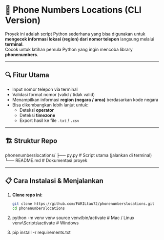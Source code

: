 # 📱 Phone Numbers Locations (CLI Version)

Proyek ini adalah script Python sederhana yang bisa digunakan untuk **mengecek informasi lokasi (region) dari nomor telepon** langsung melalui **terminal**.  
Cocok untuk latihan pemula Python yang ingin mencoba library **phonenumbers**.

---

## 🔍 Fitur Utama
- Input nomor telepon via terminal
- Validasi format nomor (valid / tidak valid)
- Menampilkan informasi **region (negara / area)** berdasarkan kode negara
- Bisa dikembangkan lebih lanjut untuk:
  - Deteksi **operator**
  - Deteksi **timezone**
  - Export hasil ke file `.txt` / `.csv`

---

## 🏗️ Struktur Repo
phonenumberslocations/
├── py.py # Script utama (jalankan di terminal)
 └── README.md # Dokumentasi proyek

 
---

## 📋 Cara Instalasi & Menjalankan

1. **Clone repo ini:**
   ```bash
   git clone https://github.com/FARILtau72/phonenumberslocations.git
   cd phonenumberslocations
   
2. python -m venv venv
source venv/bin/activate   # Mac / Linux
venv\Scripts\activate      # Windows

4. pip install -r requirements.txt


